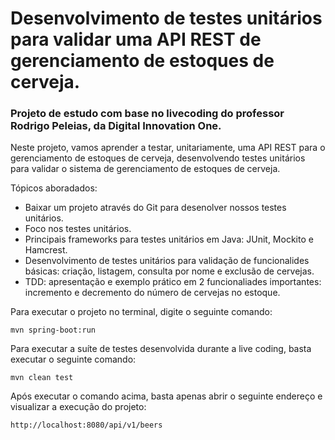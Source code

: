 <h1>Desenvolvimento de testes unitários para validar uma API REST de gerenciamento de estoques de cerveja.</h1>

### Projeto de estudo com base no livecoding do professor Rodrigo Peleias, da Digital Innovation One. 

Neste projeto, vamos aprender a testar, unitariamente, uma API REST para o gerenciamento de estoques de cerveja, desenvolvendo testes unitários para validar o sistema de gerenciamento de estoques de cerveja. 

Tópicos aboradados:

* Baixar um projeto através do Git para desenolver nossos testes unitários. 
* Foco nos testes unitários.
* Principais frameworks para testes unitários em Java: JUnit, Mockito e Hamcrest. 
* Desenvolvimento de testes unitários para validação de funcionalides básicas: criação, listagem, consulta por nome e exclusão de cervejas.
* TDD: apresentação e exemplo prático em 2 funcionaliades importantes: incremento e decremento do número de cervejas no estoque.

Para executar o projeto no terminal, digite o seguinte comando:

```shell script
mvn spring-boot:run 
```

Para executar a suíte de testes desenvolvida durante a live coding, basta executar o seguinte comando:

```shell script
mvn clean test
```

Após executar o comando acima, basta apenas abrir o seguinte endereço e visualizar a execução do projeto:

```
http://localhost:8080/api/v1/beers
```





